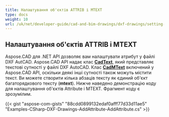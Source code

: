 ```yaml
---
title: Налаштування об'єктів ATTRIB і MTEXT
type: docs
weight: 10
url: /uk/net/developer-guide/cad-and-bim-drawings/dxf-drawings/setting-attrib-and-mtext-objects/
---
```


## **Налаштування об'єктів ATTRIB і MTEXT**
Aspose.CAD для .NET API дозволяє вам налаштувати атрибут у файлі DXF AutCAD. Aspose.CAD API надає клас [**CadText**](https://reference.aspose.com/cad/net/aspose.cad.fileformats.cad.cadobjects/cadtext), який представляє текстові сутності у файлі DXF AutoCAD. Клас [**CadMText**](https://reference.aspose.com/cad/net/aspose.cad.fileformats.cad.cadobjects/cadmtext) включений у Aspose.CAD API, оскільки деякі інші сутності також можуть містити текст. Ви можете створити кілька абзаців тексту як єдиний об'єкт багаторядкового тексту (**mtext**). Нижче наведено демонстрацію коду для налаштування об'єктів Attribute і MTEXT. Фрагмент коду є зрозумілим.

{{< gist "aspose-com-gists" "88cdd0899132edaf0afff77d33d11ae5" "Examples-CSharp-DXF-Drawings-AddAttribute-AddAttribute.cs" >}}
